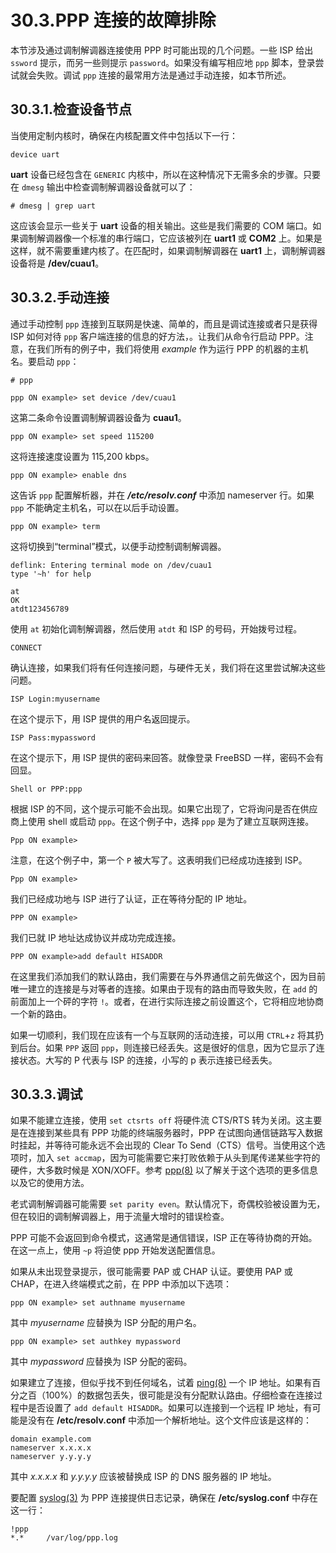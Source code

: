 # 30.3.PPP 连接的故障排除

本节涉及通过调制解调器连接使用 PPP 时可能出现的几个问题。一些 ISP 给出 `ssword` 提示，而另一些则提示 `password`。如果没有编写相应地 `ppp` 脚本，登录尝试就会失败。调试 `ppp` 连接的最常用方法是通过手动连接，如本节所述。

## 30.3.1.检查设备节点

当使用定制内核时，确保在内核配置文件中包括以下一行：

```shell-sessionl
device uart
```

**uart** 设备已经包含在 `GENERIC` 内核中，所以在这种情况下无需多余的步骤。只要在 `dmesg` 输出中检查调制解调器设备就可以了：

```shell-sessionl
# dmesg | grep uart
```

这应该会显示一些关于 **uart** 设备的相关输出。这些是我们需要的 COM 端口。如果调制解调器像一个标准的串行端口，它应该被列在 **uart1** 或 **COM2** 上。如果是这样，就不需要重建内核了。在匹配时，如果调制解调器在 **uart1** 上，调制解调器设备将是 **/dev/cuau1**。

## 30.3.2.手动连接

通过手动控制 `ppp` 连接到互联网是快速、简单的，而且是调试连接或者只是获得 ISP 如何对待 `ppp` 客户端连接的信息的好方法，。让我们从命令行启动 PPP。注意，在我们所有的例子中，我们将使用 _example_ 作为运行 PPP 的机器的主机名。要启动 `ppp`：

```shell-sessionl
# ppp
```

```shell-sessionl
ppp ON example> set device /dev/cuau1
```

这第二条命令设置调制解调器设备为 **cuau1**。

```shell-sessionl
ppp ON example> set speed 115200
```

这将连接速度设置为 115,200 kbps。

```shell-sessionl
ppp ON example> enable dns
```

这告诉 `ppp` 配置解析器，并在 _**/etc/resolv.conf**_ 中添加 nameserver 行。如果 `ppp` 不能确定主机名，可以在以后手动设置。

```shell-sessionl
ppp ON example> term
```

这将切换到“terminal”模式，以便手动控制调制解调器。

```shell-sessionl
deflink: Entering terminal mode on /dev/cuau1
type '~h' for help
```

```shell-sessionl
at
OK
atdt123456789
```

使用 `at` 初始化调制解调器，然后使用 `atdt` 和 ISP 的号码，开始拨号过程。

```shell-sessionl
CONNECT
```

确认连接，如果我们将有任何连接问题，与硬件无关，我们将在这里尝试解决这些问题。

```shell-sessionl
ISP Login:myusername
```

在这个提示下，用 ISP 提供的用户名返回提示。

```shell-sessionl
ISP Pass:mypassword
```

在这个提示下，用 ISP 提供的密码来回答。就像登录 FreeBSD 一样，密码不会有回显。

```shell-sessionl
Shell or PPP:ppp
```

根据 ISP 的不同，这个提示可能不会出现。如果它出现了，它将询问是否在供应商上使用 shell 或启动 `ppp`。在这个例子中，选择 `ppp` 是为了建立互联网连接。

```shell-sessionl
Ppp ON example>
```

注意，在这个例子中，第一个 `P` 被大写了。这表明我们已经成功连接到 ISP。

```shell-sessionl
Ppp ON example>
```

我们已经成功地与 ISP 进行了认证，正在等待分配的 IP 地址。

```shell-sessionl
PPP ON example>
```

我们已就 IP 地址达成协议并成功完成连接。

```shell-sessionl
PPP ON example>add default HISADDR
```

在这里我们添加我们的默认路由，我们需要在与外界通信之前先做这个，因为目前唯一建立的连接是与对等者的连接。如果由于现有的路由而导致失败，在 `add` 的前面加上一个砰的字符 `!`。或者，在进行实际连接之前设置这个，它将相应地协商一个新的路由。

如果一切顺利，我们现在应该有一个与互联网的活动连接，可以用 `CTRL`+`z` 将其扔到后台。如果 `PPP` 返回 `ppp`，则连接已经丢失。这是很好的信息，因为它显示了连接状态。大写的 P 代表与 ISP 的连接，小写的 p 表示连接已经丢失。

## 30.3.3.调试

如果不能建立连接，使用 `set ctsrts off` 将硬件流 CTS/RTS 转为关闭。这主要是在连接到某些具有 PPP 功能的终端服务器时，PPP 在试图向通信链路写入数据时挂起，并等待可能永远不会出现的 Clear To Send（CTS）信号。当使用这个选项时，加入 `set accmap`，因为可能需要它来打败依赖于从头到尾传递某些字符的硬件，大多数时候是 XON/XOFF。参考 [ppp(8)](https://www.freebsd.org/cgi/man.cgi?query=ppp&sektion=8&format=html) 以了解关于这个选项的更多信息以及它的使用方法。

老式调制解调器可能需要 `set parity even`。默认情况下，奇偶校验被设置为无，但在较旧的调制解调器上，用于流量大增时的错误检查。

PPP 可能不会返回到命令模式，这通常是通信错误，ISP 正在等待协商的开始。在这一点上，使用 `~p` 将迫使 ppp 开始发送配置信息。

如果从未出现登录提示，很可能需要 PAP 或 CHAP 认证。要使用 PAP 或 CHAP，在进入终端模式之前，在 PPP 中添加以下选项：

```shell-sessionl
ppp ON example> set authname myusername
```

其中 _myusername_ 应替换为 ISP 分配的用户名。

```shell-sessionl
ppp ON example> set authkey mypassword
```

其中 _mypassword_ 应替换为 ISP 分配的密码。

如果建立了连接，但似乎找不到任何域名，试着 [ping(8)](https://www.freebsd.org/cgi/man.cgi?query=ping&sektion=8&format=html) 一个 IP 地址。如果有百分之百（100%）的数据包丢失，很可能是没有分配默认路由。仔细检查在连接过程中是否设置了 `add default HISADDR`。如果可以连接到一个远程 IP 地址，有可能是没有在 **/etc/resolv.conf** 中添加一个解析地址。这个文件应该是这样的：

```shell-sessionl
domain example.com
nameserver x.x.x.x
nameserver y.y.y.y
```

其中 _x.x.x.x_ 和 _y.y.y.y_ 应该被替换成 ISP 的 DNS 服务器的 IP 地址。

要配置 [syslog(3)](https://www.freebsd.org/cgi/man.cgi?query=syslog&sektion=3&format=html) 为 PPP 连接提供日志记录，确保在 **/etc/syslog.conf** 中存在这一行：

```shell-sessionl
!ppp
*.*     /var/log/ppp.log
```
